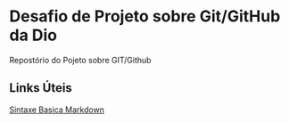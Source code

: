 # Desafio de Projeto sobre Git/GitHub da Dio 
Repostório do Pojeto sobre GIT/Github

## Links Úteis
[Sintaxe Basica Markdown](https://www.markdownguide.org/basic-syntax/)
